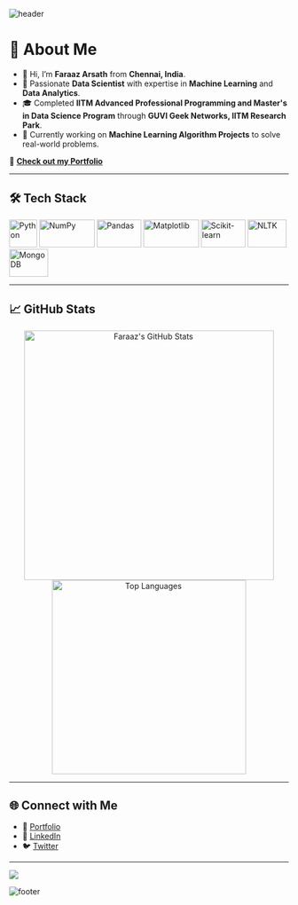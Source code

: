 ![header](https://capsule-render.vercel.app/api?color=timeGradient&height=250&type=waving&text=Good%20day%20👋,%20I'm%20Faraaz%20Arsath&fontSize=60&fontColor=060207&fontAlignY=38&desc=Data%20Science%20Professional&descAlignY=60&descAlign=50)

# 🌟 About Me
- 👋 Hi, I’m **Faraaz Arsath** from **Chennai, India**.  
- 🎯 Passionate **Data Scientist** with expertise in **Machine Learning** and **Data Analytics**.  
- 🎓 Completed **IITM Advanced Professional Programming and Master's in Data Science Program** through **GUVI Geek Networks, IITM Research Park**.  
- 🚀 Currently working on **Machine Learning Algorithm Projects** to solve real-world problems.  

🔗 **[Check out my Portfolio](https://faraazarsath.github.io/#)**

---

## 🛠️ Tech Stack

<p align="left">
  <img src="https://cdn.jsdelivr.net/gh/devicons/devicon/icons/python/python-original-wordmark.svg" alt="Python" width="50" height="50"/>
  <img src="https://cdn.jsdelivr.net/gh/devicons/devicon/icons/numpy/numpy-original-wordmark.svg" alt="NumPy" width="100" height="50"/>
  <img src="https://cdn.jsdelivr.net/gh/devicons/devicon/icons/pandas/pandas-original-wordmark.svg" alt="Pandas" width="80" height="50"/>
  <img src="https://user-images.githubusercontent.com/108978683/199270835-17e06887-7071-4dc8-b7e1-5a40bda8e641.svg" alt="Matplotlib" width="100" height="50"/>
  <img src="https://user-images.githubusercontent.com/108978683/199273158-387d07eb-c846-4b53-871c-9dbb457e87ab.svg" alt="Scikit-learn" width="80" height="50"/>
  <img src="https://user-images.githubusercontent.com/108978683/199274547-4bca3d21-d63d-4670-87c6-2d8826c40002.png" alt="NLTK" width="70" height="50"/>
  <img src="https://cdn.jsdelivr.net/gh/devicons/devicon/icons/mongodb/mongodb-original-wordmark.svg" alt="MongoDB" width="70" height="50" />
</p>

---

## 📈 GitHub Stats

<p align="center">
  <img src="https://github-readme-stats.vercel.app/api?username=FaraazArsath&show_icons=true&theme=radical" alt="Faraaz's GitHub Stats" width="450"/>
  <img src="https://github-readme-stats.vercel.app/api/top-langs/?username=FaraazArsath&layout=compact&theme=radical" alt="Top Languages" width="350"/>
</p>

---

## 🌐 Connect with Me

- 💼 [Portfolio](https://faraazarsath.github.io/#)  
- 💬 [LinkedIn](https://www.linkedin.com/in/your-link/)  
- 🐦 [Twitter](https://twitter.com/your-handle)  

---

![](https://visitor-badge.glitch.me/badge?page_id=FaraazArsath.FaraazArsath)<br />

![footer](https://capsule-render.vercel.app/api?section=footer&type=waving)

          


<!--
**FaraazArsath/FaraazArsath** is a ✨ _special_ ✨ repository because its `README.md` (this file) appears on your GitHub profile.

Here are some ideas to get you started:

- 🔭 I’m currently working on ...
- 🌱 I’m currently learning ...
- 👯 I’m looking to collaborate on ...
- 🤔 I’m looking for help with ...
- 💬 Ask me about ...
- 📫 How to reach me: ...
- 😄 Pronouns: ...
- ⚡ Fun fact: ...
-->
